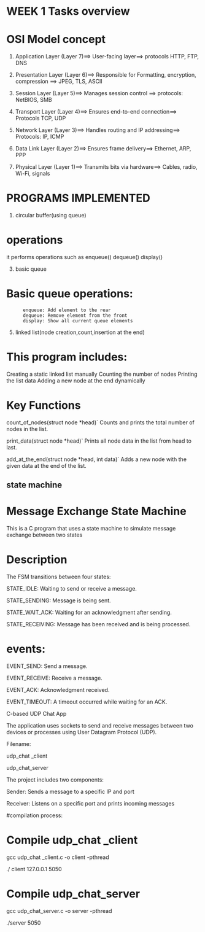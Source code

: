 # WEEK 1 Tasks overview

# OSI Model concept

1.  Application Layer (Layer 7)==>
        User-facing layer==>
        protocols   HTTP, FTP, DNS
    
3. Presentation Layer (Layer 6)==>
        Responsible for Formatting, encryption, compression
        ==> JPEG, TLS, ASCII
   
4.  Session Layer (Layer 5)==>
        Manages session control
       ==> protocols:
            NetBIOS, SMB
        
6. Transport Layer (Layer 4)==>
        Ensures end-to-end connection==>
        Protocols TCP, UDP
   
7. Network Layer (Layer 3)==>
        Handles routing and IP addressing==>
        Protocols:  IP, ICMP

8. Data Link Layer (Layer 2)==>
        Ensures frame delivery==>
         Ethernet, ARP, PPP
   
9. Physical Layer (Layer 1)==>
        Transmits bits via hardware==>
            Cables, radio, Wi-Fi, signals


# PROGRAMS IMPLEMENTED

1. circular buffer(using queue)

# operations
it performs operations such as 
enqueue()
dequeue()
display()

3. basic queue

# Basic queue operations:
          enqueue: Add element to the rear
          dequeue: Remove element from the front
          display: Show all current queue elements
   
5. linked list(node creation,count,insertion at the end)

# This program includes:

 Creating a static linked list manually
 Counting the number of nodes
 Printing the list data
 Adding a new node at the end dynamically

# Key Functions

count_of_nodes(struct node *head)`
Counts and prints the total number of nodes in the list.

print_data(struct node *head)`
Prints all node data in the list from head to last.

add_at_the_end(struct node *head, int data)`
Adds a new node with the given data at the end of the list.

## state machine

# Message Exchange State Machine

This is a C program that uses a state machine to simulate message exchange between two states

# Description
The FSM transitions between four states:

STATE_IDLE: Waiting to send or receive a message.

STATE_SENDING: Message is being sent.

STATE_WAIT_ACK: Waiting for an acknowledgment after sending.

STATE_RECEIVING: Message has been received and is being processed.

# events:
EVENT_SEND: Send a message.

EVENT_RECEIVE: Receive a message.

EVENT_ACK: Acknowledgment received.

EVENT_TIMEOUT: A timeout occurred while waiting for an ACK.


C-based UDP Chat App

The application uses sockets to send and receive messages between two devices or processes using User Datagram Protocol (UDP).

Filename:

udp_chat _client

udp_chat_server

The project includes two components:

  Sender: Sends a message to a specific IP and port
  
  Receiver: Listens on a specific port and prints incoming messages

#compilation process:

# Compile udp_chat _client
gcc udp_chat _client.c -o client -pthread

./ client 127.0.0.1 5050

# Compile udp_chat_server

gcc udp_chat_server.c -o server -pthread

./server 5050







